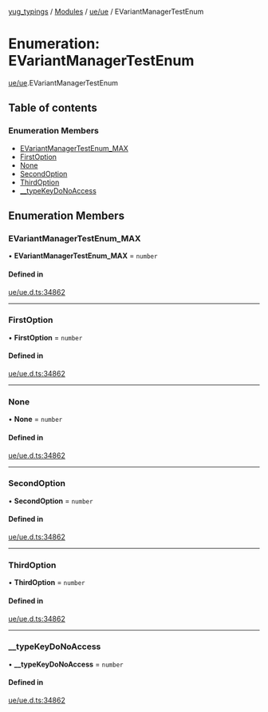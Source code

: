 [yug_typings](../README.md) / [Modules](../modules.md) / [ue/ue](../modules/ue_ue.md) / EVariantManagerTestEnum

# Enumeration: EVariantManagerTestEnum

[ue/ue](../modules/ue_ue.md).EVariantManagerTestEnum

## Table of contents

### Enumeration Members

- [EVariantManagerTestEnum\_MAX](ue_ue.EVariantManagerTestEnum.md#evariantmanagertestenum_max)
- [FirstOption](ue_ue.EVariantManagerTestEnum.md#firstoption)
- [None](ue_ue.EVariantManagerTestEnum.md#none)
- [SecondOption](ue_ue.EVariantManagerTestEnum.md#secondoption)
- [ThirdOption](ue_ue.EVariantManagerTestEnum.md#thirdoption)
- [\_\_typeKeyDoNoAccess](ue_ue.EVariantManagerTestEnum.md#__typekeydonoaccess)

## Enumeration Members

### EVariantManagerTestEnum\_MAX

• **EVariantManagerTestEnum\_MAX** = `number`

#### Defined in

[ue/ue.d.ts:34862](https://github.com/YugMetaverse/yug_typings/blob/b7d9b19/ue/ue.d.ts#L34862)

___

### FirstOption

• **FirstOption** = `number`

#### Defined in

[ue/ue.d.ts:34862](https://github.com/YugMetaverse/yug_typings/blob/b7d9b19/ue/ue.d.ts#L34862)

___

### None

• **None** = `number`

#### Defined in

[ue/ue.d.ts:34862](https://github.com/YugMetaverse/yug_typings/blob/b7d9b19/ue/ue.d.ts#L34862)

___

### SecondOption

• **SecondOption** = `number`

#### Defined in

[ue/ue.d.ts:34862](https://github.com/YugMetaverse/yug_typings/blob/b7d9b19/ue/ue.d.ts#L34862)

___

### ThirdOption

• **ThirdOption** = `number`

#### Defined in

[ue/ue.d.ts:34862](https://github.com/YugMetaverse/yug_typings/blob/b7d9b19/ue/ue.d.ts#L34862)

___

### \_\_typeKeyDoNoAccess

• **\_\_typeKeyDoNoAccess** = `number`

#### Defined in

[ue/ue.d.ts:34862](https://github.com/YugMetaverse/yug_typings/blob/b7d9b19/ue/ue.d.ts#L34862)
